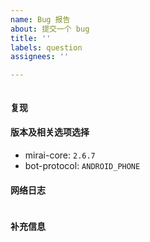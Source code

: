 ```yaml
---
name: Bug 报告
about: 提交一个 bug
title: ''
labels: question
assignees: ''

---
```


<!--
  感谢你来到这里,
  在反馈前, 请确认你已经做了下面这些事情
  - 对照 releases，相关问题未在近期更新中解决
  - 搜索了已有的 issues 列表中有没相关的信息
  - 阅读了 Mirai 的相关文档
-->

<!--在下面空白处详细描述你遇到的问题-->





<!--请尽量在 ``` 之间空白处附加全面的相关日志. 请不要截图. 如果日志过大, 可以上传文件.-->
```

```


#### 复现
<!--在这里简略说明如何让这个问题再次发生-->
<!--可使用 1.  2.  3.  的列表格式，或其他任意恰当的格式-->
<!--如果你不确定如何复现, 请尽量描述发生当时的情景-->



#### 版本及相关选项选择

- mirai-core: `2.6.7` <!--在 `` 中填写你正在使用的版本号，如 `2.6.7`-->
- bot-protocol: `ANDROID_PHONE` <!-- 在 `` 中填写你正在使用的登录协议，如 `ANDROID_PHONE` -->

<!--如果你正在通过 mirai-console 或其他间接使用 mirai-core 的中间件（如 mirai-native、mirai-api-http 或者其他第三方 SDK）, 请同样提供版本号-->

#### 网络日志

<!--
请尽量在下方 ``` 空白处附加网络日志, 如果正在使用 mirai-console, 一般网络日志位于 bots/<****>/logs 里, 请不要截图.  如果日志过大, 可以上传文件
-->

```

```


#### 补充信息
<!--如有必要，你可以在下文继续添加其他信息-->


